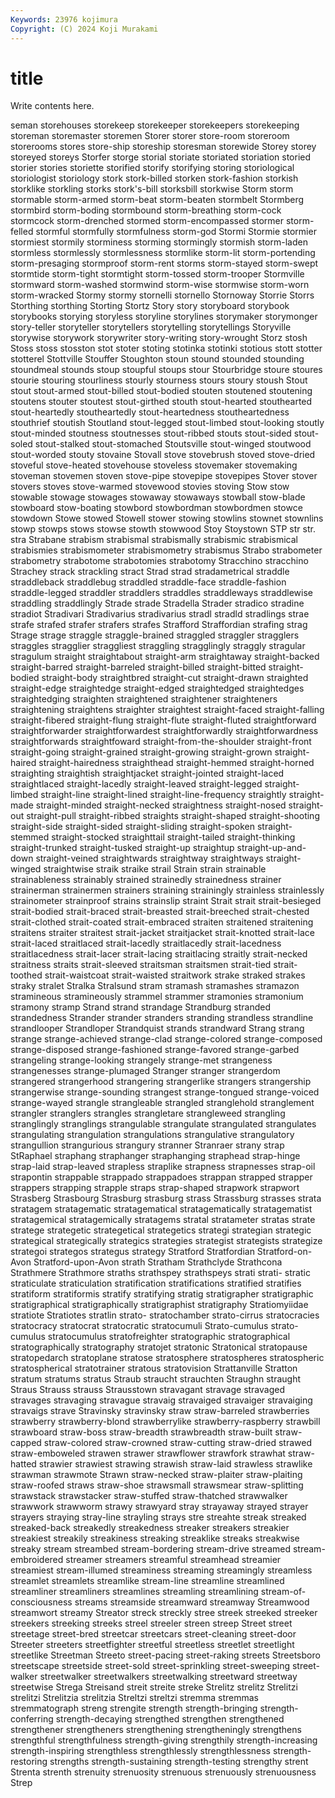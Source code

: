 ```yaml
---
Keywords: 23976 kojimura
Copyright: (C) 2024 Koji Murakami
---
```


# title

Write contents here.



seman storehouses storekeep storekeeper storekeepers storekeeping storeman storemaster storemen
Storer storer store-room storeroom storerooms stores store-ship storeship storesman storewide
Storey storey storeyed storeys Storfer storge storial storiate storiated storiation
storied storier stories storiette storified storify storifying storing storiological storiologist
storiology stork stork-billed storken stork-fashion storkish storklike storkling storks stork's-bill
storksbill storkwise Storm storm stormable storm-armed storm-beat storm-beaten stormbelt Stormberg
stormbird storm-boding stormbound storm-breathing storm-cock stormcock storm-drenched stormed storm-encompassed stormer
storm-felled stormful stormfully stormfulness storm-god Stormi Stormie stormier stormiest stormily
storminess storming stormingly stormish storm-laden stormless stormlessly stormlessness stormlike storm-lit
storm-portending storm-presaging stormproof storm-rent storms storm-stayed storm-swept stormtide storm-tight stormtight
storm-tossed storm-trooper Stormville stormward storm-washed stormwind storm-wise stormwise storm-worn storm-wracked
Stormy stormy stornelli stornello Stornoway Storrie Storrs Storthing storthing Storting
Stortz Story story storyboard storybook storybooks storying storyless storyline storylines
storymaker storymonger story-teller storyteller storytellers storytelling storytellings Storyville storywise storywork
storywriter story-writing story-wrought Storz stosh Stoss stoss stosston stot stoter
stoting stotinka stotinki stotious stott stotter stotterel Stottville Stouffer Stoughton
stoun stound stounded stounding stoundmeal stounds stoup stoupful stoups stour
Stourbridge stoure stoures stourie stouring stourliness stourly stourness stours stoury
stoush Stout stout stout-armed stout-billed stout-bodied stouten stoutened stoutening stoutens
stouter stoutest stout-girthed stouth stout-hearted stouthearted stout-heartedly stoutheartedly stout-heartedness stoutheartedness
stouthrief stoutish Stoutland stout-legged stout-limbed stout-looking stoutly stout-minded stoutness stoutnesses
stout-ribbed stouts stout-sided stout-soled stout-stalked stout-stomached Stoutsville stout-winged stoutwood stout-worded
stouty stovaine Stovall stove stovebrush stoved stove-dried stoveful stove-heated stovehouse
stoveless stovemaker stovemaking stoveman stovemen stoven stove-pipe stovepipe stovepipes Stover
stover stovers stoves stove-warmed stovewood stovies stoving Stow stow stowable
stowage stowages stowaway stowaways stowball stow-blade stowboard stow-boating stowbord stowbordman
stowbordmen stowce stowdown Stowe stowed Stowell stower stowing stowlins stownet
stownlins stowp stowps stows stowse stowth stowwood Stoy Stoystown STP
str str. stra Strabane strabism strabismal strabismally strabismic strabismical strabismies
strabismometer strabismometry strabismus Strabo strabometer strabometry strabotome strabotomies strabotomy Stracchino
stracchino Strachey strack strackling stract Strad strad stradametrical straddle straddleback
straddlebug straddled straddle-face straddle-fashion straddle-legged straddler straddlers straddles straddleways straddlewise
straddling straddlingly Strade strade Stradella Strader stradico stradine stradiot Stradivari
Stradivarius stradivarius stradl stradld stradlings strae strafe strafed strafer strafers
strafes Strafford Straffordian strafing strag Strage strage straggle straggle-brained straggled
straggler stragglers straggles stragglier straggliest straggling stragglingly straggly stragular stragulum
straight straightabout straight-arm straightaway straight-backed straight-barred straight-barreled straight-billed straight-bitted straight-bodied
straight-body straightbred straight-cut straight-drawn straighted straight-edge straightedge straight-edged straightedged straightedges
straightedging straighten straightened straightener straighteners straightening straightens straighter straightest straight-faced
straight-falling straight-fibered straight-flung straight-flute straight-fluted straightforward straightforwarder straightforwardest straightforwardly straightforwardness
straightforwards straightfoward straight-from-the-shoulder straight-front straight-going straight-grained straight-growing straight-grown straight-haired straight-hairedness
straighthead straight-hemmed straight-horned straighting straightish straightjacket straight-jointed straight-laced straightlaced straight-lacedly
straight-leaved straight-legged straight-limbed straight-line straight-lined straight-line-frequency straightly straight-made straight-minded straight-necked
straightness straight-nosed straight-out straight-pull straight-ribbed straights straight-shaped straight-shooting straight-side straight-sided
straight-sliding straight-spoken straight-stemmed straight-stocked straighttail straight-tailed straight-thinking straight-trunked straight-tusked straight-up
straightup straight-up-and-down straight-veined straightwards straightway straightways straight-winged straightwise straik straike
strail Strain strain strainable strainableness strainably strained strainedly strainedness strainer
strainerman strainermen strainers straining strainingly strainless strainlessly strainometer strainproof strains
strainslip straint Strait strait strait-besieged strait-bodied strait-braced strait-breasted strait-breeched strait-chested
strait-clothed strait-coated strait-embraced straiten straitened straitening straitens straiter straitest strait-jacket
straitjacket strait-knotted strait-lace strait-laced straitlaced strait-lacedly straitlacedly strait-lacedness straitlacedness strait-lacer
strait-lacing straitlacing straitly strait-necked straitness straits strait-sleeved straitsman straitsmen strait-tied
strait-toothed strait-waistcoat strait-waisted straitwork strake straked strakes straky stralet Stralka
Stralsund stram stramash stramashes stramazon stramineous stramineously strammel strammer stramonies
stramonium stramony stramp Strand strand strandage Strandburg stranded strandedness Strander
strander stranders stranding strandless strandline strandlooper Strandloper Strandquist strands strandward
Strang strang strange strange-achieved strange-clad strange-colored strange-composed strange-disposed strange-fashioned strange-favored
strange-garbed strangeling strange-looking strangely strange-met strangeness strangenesses strange-plumaged Stranger stranger
strangerdom strangered strangerhood strangering strangerlike strangers strangership strangerwise strange-sounding strangest
strange-tongued strange-voiced strange-wayed strangle strangleable strangled stranglehold stranglement strangler stranglers
strangles strangletare strangleweed strangling stranglingly stranglings strangulable strangulate strangulated strangulates
strangulating strangulation strangulations strangulative strangulatory strangullion strangurious strangury stranner Stranraer
strany strap StRaphael straphang straphanger straphanging straphead strap-hinge strap-laid strap-leaved
strapless straplike strapness strapnesses strap-oil strapontin strappable strappado strappadoes strappan
strapped strapper strappers strapping strapple straps strap-shaped strapwork strapwort Strasberg
Strasbourg Strasburg strasburg strass Strassburg strasses strata stratagem stratagematic stratagematical
stratagematically stratagematist stratagemical stratagemically stratagems stratal stratameter stratas strate stratege
strategetic strategetical strategetics strategi strategian strategic strategical strategically strategics strategies
strategist strategists strategize strategoi strategos strategus strategy Stratford Stratfordian Stratford-on-Avon
Stratford-upon-Avon strath Stratham Strathclyde Strathcona Strathmere Strathmore straths strathspey strathspeys
strati strati- stratic straticulate straticulation stratification stratifications stratified stratifies stratiform
stratiformis stratify stratifying stratig stratigrapher stratigraphic stratigraphical stratigraphically stratigraphist stratigraphy
Stratiomyiidae stratiote Stratiotes stratlin strato- stratochamber strato-cirrus stratocracies stratocracy stratocrat
stratocratic stratocumuli Strato-cumulus strato-cumulus stratocumulus stratofreighter stratographic stratographical stratographically stratography
stratojet stratonic Stratonical stratopause stratopedarch stratoplane stratose stratosphere stratospheres stratospheric
stratospherical stratotrainer stratous stratovision Strattanville Stratton stratum stratums stratus Straub
straucht strauchten Straughn straught Straus Strauss strauss Strausstown stravagant stravage
stravaged stravages stravaging stravague stravaig stravaiged stravaiger stravaiging stravaigs strave
Stravinsky stravinsky straw straw-barreled strawberries strawberry strawberry-blond strawberrylike strawberry-raspberry strawbill
strawboard straw-boss straw-breadth strawbreadth straw-built straw-capped straw-colored straw-crowned straw-cutting straw-dried
strawed straw-emboweled strawen strawer strawflower strawfork strawhat straw-hatted strawier strawiest
strawing strawish straw-laid strawless strawlike strawman strawmote Strawn straw-necked straw-plaiter
straw-plaiting straw-roofed straws straw-shoe strawsmall strawsmear straw-splitting strawstack strawstacker straw-stuffed
straw-thatched strawwalker strawwork strawworm strawy strawyard stray strayaway strayed strayer
strayers straying stray-line strayling strays stre streahte streak streaked streaked-back
streakedly streakedness streaker streakers streakier streakiest streakily streakiness streaking streaklike
streaks streakwise streaky stream streambed stream-bordering stream-drive streamed stream-embroidered streamer
streamers streamful streamhead streamier streamiest stream-illumed streaminess streaming streamingly streamless
streamlet streamlets streamlike stream-line streamline streamlined streamliner streamliners streamlines streamling
streamlining stream-of-consciousness streams streamside streamward streamway Streamwood streamwort streamy Streator
streck streckly stree streek streeked streeker streekers streeking streeks streel
streeler streen streep Street street streetage street-bred streetcar streetcars street-cleaning
street-door Streeter streeters streetfighter streetful streetless streetlet streetlight streetlike Streetman
Streeto street-pacing street-raking streets Streetsboro streetscape streetside street-sold street-sprinkling street-sweeping
street-walker streetwalker streetwalkers streetwalking streetward streetway streetwise Strega Streisand streit
streite streke Strelitz strelitz Strelitzi strelitzi Strelitzia strelitzia Streltzi streltzi
stremma stremmas stremmatograph streng strengite strength strength-bringing strength-conferring strength-decaying strengthed
strengthen strengthened strengthener strengtheners strengthening strengtheningly strengthens strengthful strengthfulness strength-giving
strengthily strength-increasing strength-inspiring strengthless strengthlessly strengthlessness strength-restoring strengths strength-sustaining strength-testing
strengthy strent Strenta strenth strenuity strenuosity strenuous strenuously strenuousness Strep
